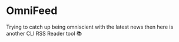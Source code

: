 # OmniFeed
Trying to catch up being omniscient with the latest news then here is another CLI RSS Reader tool 📚
